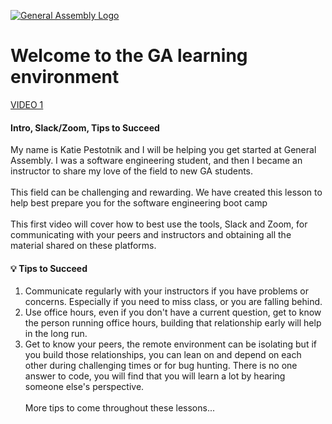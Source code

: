 [![General Assembly Logo](https://camo.githubusercontent.com/1a91b05b8f4d44b5bbfb83abac2b0996d8e26c92/687474703a2f2f692e696d6775722e636f6d2f6b6538555354712e706e67)](https://generalassemb.ly)
# Welcome to the GA learning environment

[VIDEO 1](https://generalassembly.zoom.us/rec/share/mVCTsEKTM8Tdb1LXnAjKHID5Piikvenu5_r7jLDWE-xAAV-sV1GO494_5nufYdpT.a2VuGdBGYsI5X5xX?startTime=1706649835000)

#### Intro, Slack/Zoom, Tips to Succeed
My name is Katie Pestotnik and I will be helping you get started at General Assembly. I was a software engineering student, and then I became an instructor to share my love of the field to new GA students.<br><br>
This field can be challenging and rewarding. We have created this lesson to help best prepare you for the software engineering boot camp<br><br>
This first video will cover how to best use the tools, Slack and Zoom, for communicating with your peers and instructors and obtaining all the material shared on these platforms.<br>


#### :bulb: Tips to Succeed
1. Communicate regularly with your instructors if you have problems or concerns. Especially if you need to miss class, or you are falling behind. 
2. Use office hours, even if you don't have a current question, get to know the person running office hours, building that relationship early will help in the long run.
3. Get to know your peers, the remote environment can be isolating but if you build those relationships, you can lean on and depend on each other during challenging times or for bug hunting. There is no one answer to code, you will find that you will learn a lot by hearing someone else's perspective. <br><br>
More tips to come throughout these lessons...
